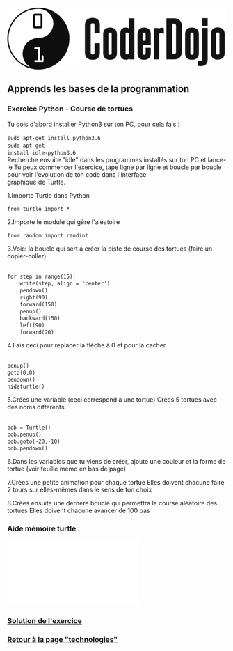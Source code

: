 ![Logo CoderDojo](./images/coderdojo-logo.png)

## Apprends les bases de la programmation

###  Exercice Python - Course de tortues

Tu dois d'abord installer Python3 sur ton PC, pour cela fais :

<code>sudo apt-get install python3.6</code><br/>
<code>sudo apt-get install idle-python3.6</code><br/>
 Recherche ensuite "idle" dans les programmes installés sur ton PC et lance-le
 Tu peux commencer l'exercice, tape ligne par ligne et boucle par boucle pour voir l'évolution de ton code dans l'interface   
 graphique de Turtle.

1.Importe Turtle dans Python

<pre><code>from turtle import *</code></pre>

2.Importe le module qui gère l'aléatoire

<pre><code>from random import randint</code></pre>

3.Voici la boucle qui sert à créer la piste de course des tortues (faire un copier-coller)

<pre><code>
for step in range(15):
    write(step, align = 'center')
    pendown()
    right(90)
    forward(150)
    penup()
    backward(150)
    left(90)
    forward(20)
</code></pre>

4.Fais ceci pour replacer la flèche à 0 et pour la cacher.

<pre><code>
penup()
goto(0,0)
pendown()
hideturtle()
</code></pre>

5.Crées une variable (ceci correspond à une tortue)
  Crées 5 tortues avec des noms différents.
  
<pre><code>  
bob = Turtle()
bob.penup()
bob.goto(-20,-10)
bob.pendown()
</code></pre>

6.Dans les variables que tu viens de créer, ajoute une couleur et la forme de tortue 
  (voir feuille mémo en bas de page)

7.Crées une petite animation pour chaque tortue
  Elles doivent chacune faire 2 tours sur elles-mêmes dans le sens de ton choix

8.Crées ensuite une dernère boucle qui permettra la course aléatoire des tortues
  Elles doivent chacune avancer de 100 pas


### Aide mémoire turtle :

![PDF aide mémoire Turtle](./images/python/turtle.pdf)

### [Solution de l'exercice](https://github.com/PaulineRoppe/CoderDojo-Workshop/blob/master/soluce-python.md)
### [Retour à la page "technologies"](https://github.com/PaulineRoppe/CoderDojo-Workshop/blob/master/technologies.md)
